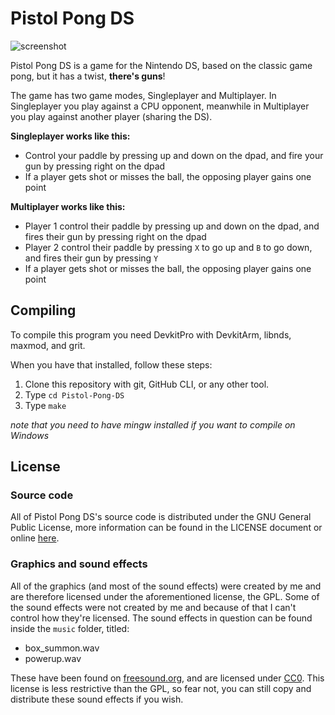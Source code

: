 # Pistol Pong DS
![screenshot](https://i.imgur.com/a2jxjvi.png)

Pistol Pong DS is a game for the Nintendo DS, 
based on the classic game pong, but it has a twist, **there's guns**!

The game has two game modes, Singleplayer and Multiplayer. 
In Singleplayer you play against a CPU opponent, meanwhile in Multiplayer you play against another 
player (sharing the DS).

**Singleplayer works like this:**

* Control your paddle by pressing up and down on the dpad, and fire your gun by pressing right on the dpad
* If a player gets shot or misses the ball, the opposing player gains one point

**Multiplayer works like this:**

* Player 1 control their paddle by pressing up and down on the dpad, and fires their gun by pressing right on the dpad
* Player 2 control their paddle by pressing `X` to go up and `B` to go down, and fires their gun by pressing `Y`
* If a player gets shot or misses the ball, the opposing player gains one point

## Compiling
To compile this program you need DevkitPro with DevkitArm, libnds, maxmod, and grit.

When you have that installed, follow these steps:

1. Clone this repository with git, GitHub CLI, or any other tool.
2. Type `cd Pistol-Pong-DS`
3. Type `make`

*note that you need to have mingw installed if you want to compile on Windows*

## License

### Source code
All of Pistol Pong DS's source code is distributed under the GNU General Public License, 
more information can be found in the LICENSE document or online [here](https://www.gnu.org/licenses/gpl-3.0.en.html).

### Graphics and sound effects
All of the graphics (and most of the sound effects) were created by me and are therefore licensed under the aforementioned license, the GPL.
Some of the sound effects were not created by me and because of that I can't control how they're licensed.
The sound effects in question  can be found inside the `music` folder, titled:
* box_summon.wav
* powerup.wav

These have been found on [freesound.org](https://freesound.org/),
and are licensed under [CC0](https://creativecommons.org/publicdomain/zero/1.0/).
This license is less restrictive than the GPL, so fear not, you can still copy and distribute these sound effects if you wish.
